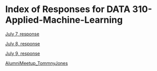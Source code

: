 # Index of Responses for DATA 310-Applied-Machine-Learning

[July 7, response](https://memulder.github.io/AppliedMachineLearningPublic/7.7.20LectureResponse)

[July 8, response](https://memulder.github.io/AppliedMachineLearningPublic/7.8.20LectureResponse)

[July 9, response](https://memulder.github.io/AppliedMachineLearningPublic/7.9.20LectureResponse)

[AlumniMeetup_TommnyJones](https://memulder.github.io/AppliedMachineLearningPublic/AlumniMeetup_TommnyJones)
